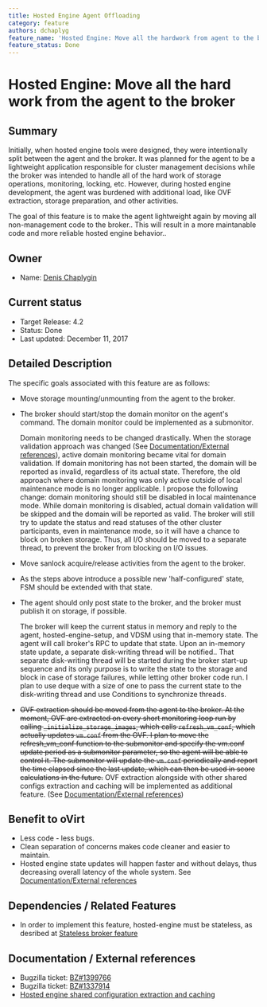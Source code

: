 ```yaml
---
title: Hosted Engine Agent Offloading
category: feature
authors: dchaplyg
feature_name: 'Hosted Engine: Move all the hardwork from agent to the broker'
feature_status: Done
---
```


# Hosted Engine: Move all the hard work from the agent to the broker

## Summary

Initially, when hosted engine tools were designed, they were intentionally split between the agent and the broker. It was planned for the agent to be a lightweight application responsible for cluster management decisions while the broker was intended to handle all of the hard work of storage operations, monitoring, locking, etc.
However, during hosted engine development, the agent was burdened with additional load, like OVF extraction, storage preparation, and other activities. 

The goal of this feature is to make the agent lightweight again by moving all non-management code to the broker.. This will result in a more maintanable code and more reliable hosted engine behavior..
## Owner

*   Name: [Denis Chaplygin](https://github.com/akashihi)

## Current status

*   Target Release: 4.2
*   Status: Done
*   Last updated: December 11, 2017

## Detailed Description

The specific goals associated with this feature are as follows:

*   Move storage mounting/unmounting from the agent to the broker.
*   The broker should start/stop the domain monitor on the agent's command. The domain monitor could be implemented as a submonitor.
    
    Domain monitoring needs to be changed drastically. When the storage validation approach was changed (See [Documentation/External references](develop/release-management/features/sla/hosted-engine-agent-offloading/#documentation)), active domain monitoring became vital for domain validation. If domain monitoring has not been started, the domain will be reported as invalid, regardless of its actual state.
    Therefore, the old approach where domain monitoring was only active outside of local maintenance mode is no longer applicable. I propose the following change: domain monitoring should still be disabled in local maintenance mode. While domain monitoring is disabled, actual domain validation will be skipped and the domain will be reported as valid. The broker will still try to update the status and read statuses of the other cluster participants, even in maintenance mode, so it will have a chance to block on broken storage. Thus, all I/O should be moved to a separate thread, to prevent the broker from blocking on I/O issues.
*   Move sanlock acquire/release activities from the agent to the broker.
*   As the steps above introduce a possible new 'half-configured' state, FSM should be extended with that state.
*   The agent should only post state to the broker, and the broker must publish it on storage, if possible.

    The broker will keep the current status in memory and reply to the agent, hosted-engine-setup, and VDSM using that in-memory state. The agent will call broker's RPC to update that state. Upon an in-memory state update, a separate disk-writing thread will be notified.. That separate disk-writing thread will be started during the broker start-up sequence and its only purpose is to write the state to the storage and block in case of storage failures, while letting other broker code run. I plan to use deque with a size of one to pass the current state to the disk-writing thread and use Conditions to synchronize threads.
*   ~~OVF extraction should be moved from the agent to the broker.
	At the moment, OVF are extracted on every short monitoring loop run by calling `_initialize_storage_images`, which calls `refresh_vm_conf`, which actually updates `vm.conf` from the OVF. I plan to move the refresh_vm_conf function to the submonitor and specify the vm.conf update period as a submonitor parameter, so the agent will be able to control it. The submonitor will update the `vm.conf` periodically and report the time elapsed since the last update, which can then be used in score calculations in the future.~~
    OVF extraction alongside with other shared configs extraction and caching will be implemented as additional feature. (See [Documentation/External references](develop/release-management/features/sla/hosted-engine-agent-offloading/#documentation))

## Benefit to oVirt

*   Less code - less bugs.
*   Clean separation of concerns makes code cleaner and easier to maintain.
*   Hosted engine state updates will happen faster and without delays, thus decreasing overall latency of the whole system. See [Documentation/External references](develop/release-management/features/sla/hosted-engine-agent-offloading/#documentation)

## Dependencies / Related Features

*   In order to implement this feature, hosted-engine must be stateless, as desribed at [Stateless broker feature](develop/release-management/features/sla/stateless-broker)

## Documentation / External references

*   Bugzilla ticket: [BZ#1399766](https://bugzilla.redhat.com/1399766)
*   Bugzilla ticket: [BZ#1337914](https://bugzilla.redhat.com/1337914)
*   [Hosted engine shared configuration extraction and caching](develop/release-management/features/sla/hosted-engine-ovf-extraction)

